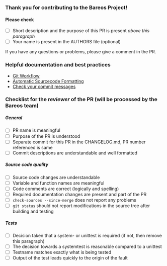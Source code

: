 ### Thank you for contributing to the Bareos Project!

#### Please check

- [ ] Short description and the purpose of this PR is present _above this paragraph_
- [ ] Your name is present in the AUTHORS file (optional)

If you have any questions or problems, please give a comment in the PR.

### Helpful documentation and best practices

- [Git Workflow](https://docs.bareos.org/DeveloperGuide/gitworkflow.html)
- [Automatic Sourcecode Formatting](https://docs.bareos.org/DeveloperGuide/generaldevel.html#automatic-sourcecode-formatting)
- [Check your commit messages](https://docs.bareos.org/DeveloperGuide/gitworkflow.html#commits)


### Checklist for the _reviewer_ of the PR (will be processed by the Bareos team)

##### General

- [ ] PR name is meaningful
- [ ] Purpose of the PR is understood
- [ ] Separate commit for this PR in the CHANGELOG.md, PR number referenced is same
- [ ] Commit descriptions are understandable and well formatted

##### Source code quality

- [ ] Source code changes are understandable
- [ ] Variable and function names are meaningful
- [ ] Code comments are correct (logically and spelling)
- [ ] Required documentation changes are present and part of the PR
- [ ] `check-sources --since-merge` does not report any problems
- [ ] `git status` should not report modifications in the source tree after building and testing

##### Tests

- [ ] Decision taken that a system- or unittest is required (if not, then remove this paragraph)
- [ ] The decision towards a systemtest is reasonable compared to a unittest
- [ ] Testname matches exactly what is being tested
- [ ] Output of the test leads quickly to the origin of the fault
